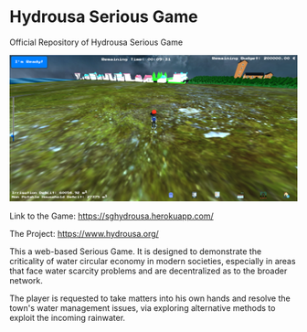# Hydrousa Serious Game
Official Repository of Hydrousa Serious Game

![Town Demonstration](/pictures/City.png)

Link to the Game: https://sghydrousa.herokuapp.com/

The Project: https://www.hydrousa.org/

This a web-based Serious Game. It is designed to demonstrate the criticality of water circular economy in modern societies, especially in areas that face water scarcity problems and are decentralized as to the broader network. 

The player is requested to take matters into his own hands and resolve the town's water management issues, via exploring alternative methods to exploit the incoming rainwater. 
